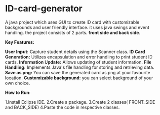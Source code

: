 # ID-card-generator
A java project which uses GUI to create ID card with customizable backgrounds and user friendly interface.
it uses java swings and event handling. the project consists of 2 parts. **front side and back side**.

**Key Features:**

**User Input:** Capture student details using the Scanner class.
**ID Card Generation:** Utilizes encapsulation and error handling to print student ID cards.
**Information Update:** Allows updating of student information.
**File Handling:** Implements Java's file handling for storing and retrieving data.
**Save as png:** You can save the generated card as png at your favourite location.
**Customizable background:** you can select background of your own choice.

**How to Run:**

1.Install Eclipse IDE.
2.Create a package.
3.Create 2 classes( FRONT_SIDE and BACK_SIDE)
4.Paste the code in respective classes.

